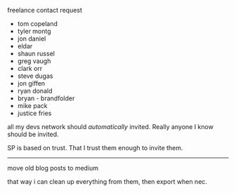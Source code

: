 freelance contact request

- tom copeland
- tyler montg
- jon daniel
- eldar
- shaun russel
- greg vaugh
- clark orr
- steve dugas
- jon giffen
- ryan donald
- bryan - brandfolder
- mike pack
- justice fries

all my devs network should *automatically* invited. Really anyone I know should be invited.

SP is based on trust. That I trust them enough to invite them.

-------------

move old blog posts to medium

that way i can clean up everything from them, then export when nec.
